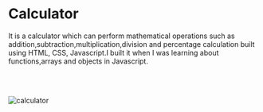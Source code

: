 # Calculator
<p> It is a calculator which can perform mathematical operations such as  addition,subtraction,multiplication,division and percentage calculation built using HTML, CSS, Javascript.I built it when I was learning about functions,arrays and objects in Javascript.<p/>
<br>
<br>

![calculator](https://user-images.githubusercontent.com/86512891/154316430-d862f763-2d32-42f1-8732-eb193bda61e4.PNG)
